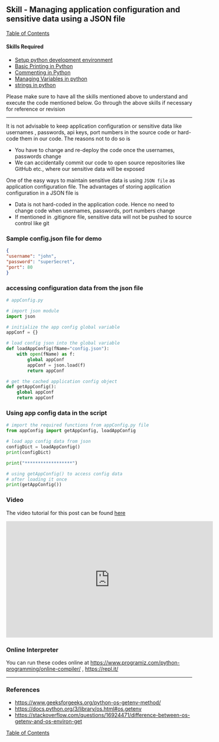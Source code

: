 
## Skill - Managing application configuration and sensitive data using a JSON file
[Table of Contents](https://nagasudhir.blogspot.com/2020/04/taming-python-table-of-contents.html)

#### Skills Required
* [Setup python development environment](https://nagasudhir.blogspot.com/2020/04/setup-python-development-environment_14.html)
* [Basic Printing in Python](https://nagasudhir.blogspot.com/2020/04/basic-printing-in-python.html)
* [Commenting in Python](https://nagasudhir.blogspot.com/2020/04/comments-in-python.html)
* [Managing Variables in python](https://nagasudhir.blogspot.com/2020/04/managing-variables-in-python.html)
* [strings in python](https://nagasudhir.blogspot.com/2020/04/strings-in-python.html)

Please make sure to have all the skills mentioned above to understand and execute the code mentioned below. Go through the above skills if necessary for reference or revision

<hr/>

It is not advisable to keep application configuration or sensitive data like usernames , passwords, api keys, port numbers in the source code or hard-code them in our code. The reasons not to do so is
* You have to change and re-deploy the code once the usernames, passwords change
* We can accidentally commit our code to open source repositories like GitHub etc., where our sensitive data will be exposed

One of the easy ways to maintain sensitive data is using `JSON file` as application configuration file. 
The advantages of storing application configuration in a JSON file is 
* Data is not hard-coded in the application code. Hence no need to change code when usernames, passwords, port numbers change
* If mentioned in .gitignore file, sensitive data will not be pushed to source control like git

### Sample config.json file for demo
```json
{
"username": "john",
"password": "superSecret",
"port": 80
}
```

### accessing configuration data from the json file
```python
# appConfig.py

# import json module
import json

# initialize the app config global variable
appConf = {}

# load config json into the global variable
def loadAppConfig(fName="config.json"):
    with open(fName) as f:
        global appConf
        appConf = json.load(f)
        return appConf

# get the cached application config object
def getAppConfig():
    global appConf
    return appConf
```

### Using app config data in the script
```python
# import the required functions from appConfig.py file
from appConfig import getAppConfig, loadAppConfig

# load app config data from json
configDict = loadAppConfig()
print(configDict)

print("******************")

# using getAppConfig() to access config data
# after loading it once
print(getAppConfig())
```

### Video
The video tutorial for this post can be found [here](https://youtu.be/9cJN9D_OqTI)

<iframe width="560" height="315" src="https://www.youtube.com/embed/9cJN9D_OqTI" frameborder="0" allow="accelerometer; autoplay; clipboard-write; encrypted-media; gyroscope; picture-in-picture" allowfullscreen></iframe>

### Online Interpreter
You can run these codes online at https://www.programiz.com/python-programming/online-compiler/ , https://repl.it/

<hr/>

### References
* https://www.geeksforgeeks.org/python-os-getenv-method/
* https://docs.python.org/3/library/os.html#os.getenv
* https://stackoverflow.com/questions/16924471/difference-between-os-getenv-and-os-environ-get

[Table of Contents](https://nagasudhir.blogspot.com/2020/04/taming-python-table-of-contents.html)

<!--stackedit_data:
eyJwcm9wZXJ0aWVzIjoidGl0bGU6IE1hbmFnZSBhcHBsaWNhdG
lvbiBjb25maWd1cmF0aW9uIHdpdGgganNvbiBmaWxlXG5hdXRo
b3I6IE5hZ2FzdWRoaXIgUHVsbGFcbnRhZ3M6ICd0YW1pbmdfcH
l0aG9uLCB0YW1pbmdfcHl0aG9uX3NraWxsJ1xuY2F0ZWdvcmll
czogdGFtaW5nX3B5dGhvbl9za2lsbFxuZGF0ZTogJzIwMjEtMD
EtMjAnXG4iLCJoaXN0b3J5IjpbODEwOTgyNTI4LC0xNjE2ODk2
Nzc5LDE5MDAxMzcwMDJdfQ==
-->
